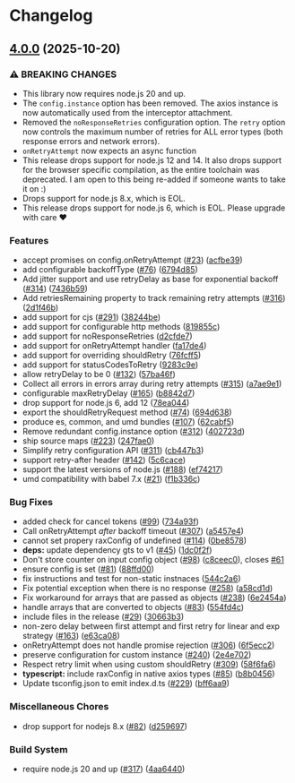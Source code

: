 # Changelog

## [4.0.0](https://github.com/JustinBeckwith/retry-axios/compare/retry-axios-v3.0.4...retry-axios-v4.0.0) (2025-10-20)


### ⚠ BREAKING CHANGES

* This library now requires node.js 20 and up.
* The `config.instance` option has been removed. The axios instance is now automatically used from the interceptor attachment.
* Removed the `noResponseRetries` configuration option. The `retry` option now controls the maximum number of retries for ALL error types (both response errors and network errors).
* `onRetryAttempt` now expects an async function
* This release drops support for node.js 12 and 14. It also drops support for the browser specific compilation, as the entire toolchain was deprecated. I am open to this being re-added if someone wants to take it on :)
* Drops support for node.js 8.x, which is EOL.
* This release drops support for node.js 6, which is EOL. Please upgrade with care ❤️

### Features

* accept promises on config.onRetryAttempt ([#23](https://github.com/JustinBeckwith/retry-axios/issues/23)) ([acfbe39](https://github.com/JustinBeckwith/retry-axios/commit/acfbe399f7017a607c4f49c578250a82834c448c))
* add configurable backoffType ([#76](https://github.com/JustinBeckwith/retry-axios/issues/76)) ([6794d85](https://github.com/JustinBeckwith/retry-axios/commit/6794d85c6cdd8e27bc59f613392caff8ddada985))
* Add jitter support and use retryDelay as base for exponential backoff ([#314](https://github.com/JustinBeckwith/retry-axios/issues/314)) ([7436b59](https://github.com/JustinBeckwith/retry-axios/commit/7436b59ff9a06011b47796afd6d2e3ade954ad5c))
* Add retriesRemaining property to track remaining retry attempts ([#316](https://github.com/JustinBeckwith/retry-axios/issues/316)) ([2d1f46b](https://github.com/JustinBeckwith/retry-axios/commit/2d1f46ba33cd4fdde0fd50c56a65746a178b67f2))
* add support for cjs ([#291](https://github.com/JustinBeckwith/retry-axios/issues/291)) ([38244be](https://github.com/JustinBeckwith/retry-axios/commit/38244be3b67c3316eea467f10ed3c4d8027b9fb5))
* add support for configurable http methods ([819855c](https://github.com/JustinBeckwith/retry-axios/commit/819855c99e3fda19615e9f0d704988d985df5036))
* add support for noResponseRetries ([d2cfde7](https://github.com/JustinBeckwith/retry-axios/commit/d2cfde70e6314bc298dcf9291bacb3385c130cdf))
* add support for onRetryAttempt handler ([fa17de4](https://github.com/JustinBeckwith/retry-axios/commit/fa17de46bd6c6c33db99aca5668a3d58a81c761e))
* add support for overriding shouldRetry ([76fcff5](https://github.com/JustinBeckwith/retry-axios/commit/76fcff59849b7b9de428f9638ff5057c159a1a3d))
* add support for statusCodesToRetry ([9283c9e](https://github.com/JustinBeckwith/retry-axios/commit/9283c9e40970eaf359ac664ce5ac6517087c3257))
* allow retryDelay to be 0 ([#132](https://github.com/JustinBeckwith/retry-axios/issues/132)) ([57ba46f](https://github.com/JustinBeckwith/retry-axios/commit/57ba46f563561e6b9e4f1e2ca39daefe2993d399))
* Collect all errors in errors array during retry attempts ([#315](https://github.com/JustinBeckwith/retry-axios/issues/315)) ([a7ae9e1](https://github.com/JustinBeckwith/retry-axios/commit/a7ae9e1df42f7af3448cf3eca00d95035c37ecf4))
* configurable maxRetryDelay ([#165](https://github.com/JustinBeckwith/retry-axios/issues/165)) ([b8842d7](https://github.com/JustinBeckwith/retry-axios/commit/b8842d751482caf31bc1c090cda3c7923d1f23fa))
* drop support for node.js 6, add 12 ([78ea044](https://github.com/JustinBeckwith/retry-axios/commit/78ea044f17b0d1900509994b36bda31da17ea360))
* export the shouldRetryRequest method ([#74](https://github.com/JustinBeckwith/retry-axios/issues/74)) ([694d638](https://github.com/JustinBeckwith/retry-axios/commit/694d638ccc0d91727cbcd9990690a9b29815353c))
* produce es, common, and umd bundles ([#107](https://github.com/JustinBeckwith/retry-axios/issues/107)) ([62cabf5](https://github.com/JustinBeckwith/retry-axios/commit/62cabf58c86ffc8169b74b8912f2aac94a703733))
* Remove redundant config.instance option ([#312](https://github.com/JustinBeckwith/retry-axios/issues/312)) ([402723d](https://github.com/JustinBeckwith/retry-axios/commit/402723d264b6429c6c1fa1f20163a10c9b1e8091))
* ship source maps ([#223](https://github.com/JustinBeckwith/retry-axios/issues/223)) ([247fae0](https://github.com/JustinBeckwith/retry-axios/commit/247fae0434fb3e495f7ec3518da19a25a3be1704))
* Simplify retry configuration API ([#311](https://github.com/JustinBeckwith/retry-axios/issues/311)) ([cb447b3](https://github.com/JustinBeckwith/retry-axios/commit/cb447b3b4a6db5461dd46bc8149e4660de4c9a81))
* support retry-after header ([#142](https://github.com/JustinBeckwith/retry-axios/issues/142)) ([5c6cace](https://github.com/JustinBeckwith/retry-axios/commit/5c6cace7fbf418285c3b0f114f5806cb573b0a64))
* support the latest versions of node.js ([#188](https://github.com/JustinBeckwith/retry-axios/issues/188)) ([ef74217](https://github.com/JustinBeckwith/retry-axios/commit/ef74217113cf611af420564421d844858d70701b))
* umd compatibility with babel 7.x ([#21](https://github.com/JustinBeckwith/retry-axios/issues/21)) ([f1b336c](https://github.com/JustinBeckwith/retry-axios/commit/f1b336c00a03f56ba7874a9565955c89c32b1d68))


### Bug Fixes

* added check for cancel tokens ([#99](https://github.com/JustinBeckwith/retry-axios/issues/99)) ([734a93f](https://github.com/JustinBeckwith/retry-axios/commit/734a93ff45de7dfd827f17ec7e7545636a3e8add))
* Call onRetryAttempt *after* backoff timeout ([#307](https://github.com/JustinBeckwith/retry-axios/issues/307)) ([a5457e4](https://github.com/JustinBeckwith/retry-axios/commit/a5457e44a808dc82aabbd07a2abd3a57de2befe8))
* cannot set propery raxConfig of undefined ([#114](https://github.com/JustinBeckwith/retry-axios/issues/114)) ([0be8578](https://github.com/JustinBeckwith/retry-axios/commit/0be857823f4e4845e72891ba63cef08d006cefc8))
* **deps:** update dependency gts to v1 ([#45](https://github.com/JustinBeckwith/retry-axios/issues/45)) ([1dc0f2f](https://github.com/JustinBeckwith/retry-axios/commit/1dc0f2f77b52cd6fcbec69f31c70fc5f2e0f084e))
* Don't store counter on input config object ([#98](https://github.com/JustinBeckwith/retry-axios/issues/98)) ([c8ceec0](https://github.com/JustinBeckwith/retry-axios/commit/c8ceec0e16e57297edbc0739f40b99a836e3254e)), closes [#61](https://github.com/JustinBeckwith/retry-axios/issues/61)
* ensure config is set ([#81](https://github.com/JustinBeckwith/retry-axios/issues/81)) ([88ffd00](https://github.com/JustinBeckwith/retry-axios/commit/88ffd005a9a659ee75f545d3b1b4df8d00b78ceb))
* fix instructions and test for non-static instnaces ([544c2a6](https://github.com/JustinBeckwith/retry-axios/commit/544c2a6563c3c4df69d5d441bbaf872a0a59d83f))
* Fix potential exception when there is no response ([#258](https://github.com/JustinBeckwith/retry-axios/issues/258)) ([a58cd1d](https://github.com/JustinBeckwith/retry-axios/commit/a58cd1d013dc86385d75bb83a8798fb41d1a89f1))
* Fix workaround for arrays that are passed as objects ([#238](https://github.com/JustinBeckwith/retry-axios/issues/238)) ([6e2454a](https://github.com/JustinBeckwith/retry-axios/commit/6e2454a139a76a3376ea7e16f4e0566345e683c8))
* handle arrays that are converted to objects ([#83](https://github.com/JustinBeckwith/retry-axios/issues/83)) ([554fd4c](https://github.com/JustinBeckwith/retry-axios/commit/554fd4ca444a0dd5237bccdc3d156c481cce8f42))
* include files in the release ([#29](https://github.com/JustinBeckwith/retry-axios/issues/29)) ([30663b3](https://github.com/JustinBeckwith/retry-axios/commit/30663b362bd1eddf33c6390e4df8123fa295d37e))
* non-zero delay between first attempt and first retry for linear and exp strategy ([#163](https://github.com/JustinBeckwith/retry-axios/issues/163)) ([e63ca08](https://github.com/JustinBeckwith/retry-axios/commit/e63ca084f5372f03debe5c082e6b924684072345))
* onRetryAttempt does not handle promise rejection ([#306](https://github.com/JustinBeckwith/retry-axios/issues/306)) ([6f5ecc2](https://github.com/JustinBeckwith/retry-axios/commit/6f5ecc274d7ffa85cdcfd52fff9635fabb55a3a7))
* preserve configuration for custom instance ([#240](https://github.com/JustinBeckwith/retry-axios/issues/240)) ([2e4e702](https://github.com/JustinBeckwith/retry-axios/commit/2e4e702feb38b2b49e8de776c85a85a4599a1b04))
* Respect retry limit when using custom shouldRetry ([#309](https://github.com/JustinBeckwith/retry-axios/issues/309)) ([58f6fa6](https://github.com/JustinBeckwith/retry-axios/commit/58f6fa6f1e0af47879c954542eecf4daac8cc7b6))
* **typescript:** include raxConfig in native axios types ([#85](https://github.com/JustinBeckwith/retry-axios/issues/85)) ([b8b0456](https://github.com/JustinBeckwith/retry-axios/commit/b8b04565004b100cc36ac1f5ee32dfde34f0770f))
* Update tsconfig.json to emit index.d.ts ([#229](https://github.com/JustinBeckwith/retry-axios/issues/229)) ([bff6aa9](https://github.com/JustinBeckwith/retry-axios/commit/bff6aa9f50434d3718f78b68e4de6dab6a14e705))


### Miscellaneous Chores

* drop support for nodejs 8.x ([#82](https://github.com/JustinBeckwith/retry-axios/issues/82)) ([d259697](https://github.com/JustinBeckwith/retry-axios/commit/d259697ab5e9931c7ceaddff6c48d43180dda6c6))


### Build System

* require node.js 20 and up ([#317](https://github.com/JustinBeckwith/retry-axios/issues/317)) ([4aa6440](https://github.com/JustinBeckwith/retry-axios/commit/4aa644002a0597067ccf8735779fa073d165e7a2))

